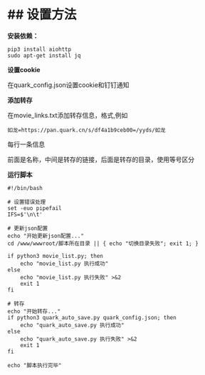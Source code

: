 # ## 设置方法



**安装依赖：**

```
pip3 install aiohttp
sudo apt-get install jq
```

**设置cookie**

在quark_config.json设置cookie和钉钉通知



**添加转存**

在movie_links.txt添加转存信息，格式,例如



```
如龙=https://pan.quark.cn/s/df4a1b9ceb00=/yyds/如龙
```



每行一条信息



前面是名称，中间是转存的链接，后面是转存的目录，使用等号区分



**运行脚本**



```
#!/bin/bash

# 设置错误处理
set -euo pipefail
IFS=$'\n\t'

# 更新json配置
echo "开始更新json配置..."
cd /www/wwwroot/脚本所在目录 || { echo "切换目录失败"; exit 1; }

if python3 movie_list.py; then
    echo "movie_list.py 执行成功"
else
    echo "movie_list.py 执行失败" >&2
    exit 1
fi

# 转存
echo "开始转存..."
if python3 quark_auto_save.py quark_config.json; then
    echo "quark_auto_save.py 执行成功"
else
    echo "quark_auto_save.py 执行失败" >&2
    exit 1
fi

echo "脚本执行完毕"
```

